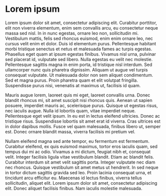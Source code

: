 # Lorem ipsum

Lorem ipsum dolor sit amet, consectetur adipiscing elit. Curabitur porttitor, elit non viverra elementum, enim sem convallis arcu, eu consectetur neque massa sed nisl. In in nunc egestas, ornare leo non, sollicitudin mi. Vestibulum mattis, felis sed rhoncus euismod, enim enim ornare leo, nec cursus velit enim et dolor. Duis id elementum purus. Pellentesque habitant morbi tristique senectus et netus et malesuada fames ac turpis egestas. Phasellus eget quam at ipsum egestas finibus. Vivamus nisl urna, pulvinar sed placerat id, vulputate sed libero. Nulla egestas eu velit nec molestie. Pellentesque sagittis magna in enim porta, id tristique nisl interdum. Sed ullamcorper nunc quis pharetra dignissim. Aliquam ut augue vel turpis consequat vulputate. Ut malesuada dolor non sem aliquet condimentum. Sed et magna purus. Proin pharetra quam et elit volutpat fringilla. Suspendisse purus nisi, venenatis at maximus ut, facilisis id quam.

Mauris augue lorem, laoreet quis mi eget, laoreet convallis urna. Donec blandit rhoncus mi, sit amet suscipit nisi rhoncus quis. Aenean ut sapien posuere, imperdiet mauris ac, scelerisque purus. Quisque ut egestas risus, nec iaculis augue. Nulla id lobortis quam, vitae imperdiet neque. Pellentesque eget velit ipsum. In eu est in lectus eleifend ultricies. Donec ac tristique risus. Suspendisse lobortis sit amet erat id viverra. Cras ultrices est in dolor dapibus mollis. Fusce vel quam malesuada, finibus libero ut, semper est. Donec ornare blandit massa, viverra facilisis mi pretium vel.

Nullam eleifend magna sed ante tempor, eu fermentum est fermentum. Curabitur eleifend, ex quis euismod maximus, tortor eros iaculis quam, sed tempus dui mi ac odio. Vivamus a mi dictum, feugiat nibh et, consequat velit. Integer facilisis ligula vitae vestibulum blandit. Etiam ac blandit felis. Curabitur interdum sit amet velit sagittis porta. Integer vulputate nec diam nec rhoncus. Quisque vestibulum sit amet metus ut hendrerit. In sed neque in tortor dictum sagittis gravida sed leo. Proin lacinia consequat urna, et tincidunt arcu efficitur eu. Maecenas id lectus finibus, viverra tellus sollicitudin, aliquet elit. Lorem ipsum dolor sit amet, consectetur adipiscing elit. Donec aliquet facilisis finibus. Nam iaculis molestie malesuada.
